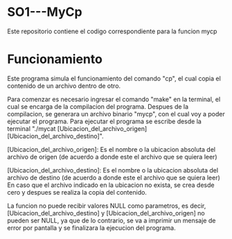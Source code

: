 # SO1---MyCp
Este repositorio contiene el codigo correspondiente para la funcion mycp

# Funcionamiento
Este programa simula el funcionamiento del comando "cp", el cual copia el contenido de un archivo dentro de otro.

Para comenzar es necesario ingresar el comando "make" en la terminal, el cual se encarga de la compilacion del programa.
Despues de la compilacion, se generara un archivo binario "mycp", con el cual voy a poder ejecutar el programa.
Para ejecutar el programa se escribe desde la terminal "./mycat [Ubicacion_del_archivo_origen] [Ubicacion_del_archivo_destino]".

[Ubicacion_del_archivo_origen]: Es el nombre o la ubicacion absoluta del archivo de origen (de acuerdo a donde este el archivo que se quiera leer)

[Ubicacion_del_archivo_destino]: Es el nombre o la ubicacion absoluta del archivo de destino (de acuerdo a donde este el archivo que se quiera leer)
                                En caso que el archivo indicado en la ubicacion no exista, se crea desde cero y despues se realiza
                                la copia del contenido.

La funcion no puede recibir valores NULL como parametros, es decir, [Ubicacion_del_archivo_destino] y [Ubicacion_del_archivo_origen]
no pueden ser NULL, ya que de lo contrario, se va a imprimir un mensaje de error por pantalla y se finalizara la ejecucion del programa.
